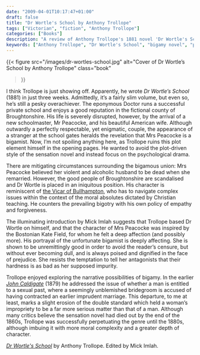 ```yaml
---
date: "2009-04-01T10:17:47+01:00"
draft: false
title: "Dr Wortle's School by Anthony Trollope"
tags: ["Victorian", "fiction", "Anthony Trollope"]
categories: ["Books"]
description: "A review of Anthony Trollope's 1881 novel 'Dr Wortle's School,' written in just three weeks. Discover how Dr Wortle faces scandal when his schoolmaster's wife is revealed as a bigamist, exploring themes of forgiveness versus moral absolutes."
keywords: ["Anthony Trollope", "Dr Wortle's School", "bigamy novel", "psychological drama", "moral complexity", "sensation novel", "Victorian morality"]
---
```


{{< figure
  src="/images/dr-wortles-school.jpg"
  alt="Cover of Dr Wortle’s School by Anthony Trollope"
  class="book"
>}}

I think Trollope is just showing off. Apparently, he wrote _Dr Wortle’s School_ (1881) in just three weeks. Admittedly, it’s a fairly slim volume, but even so, he’s still a pesky overachiever. The eponymous Doctor runs a successful private school and enjoys a good reputation in the fictional county of Broughtonshire. His life is severely disrupted, however, by the arrival of a new schoolmaster, Mr Peacocke, and his beautiful American wife. Although outwardly a perfectly respectable, yet enigmatic, couple, the appearance of a stranger at the school gates heralds the revelation that Mrs Peacocke is a bigamist. Now, I’m not spoiling anything here, as Trollope ruins this plot element himself in the opening pages. He wanted to avoid the plot-driven style of the sensation novel and instead focus on the psychological drama.

There are mitigating circumstances surrounding the bigamous union: Mrs Peacocke believed her violent and alcoholic husband to be dead when she remarried. However, the good people of Broughtonshire are scandalised and Dr Wortle is placed in an iniquitous position. His character is reminiscent of [the Vicar of Bullhampton](/posts/the-vicar-of-bullhampton/), who has to navigate complex issues within the context of the moral absolutes dictated by Christian teaching. He counters the prevailing bigotry with his own policy of empathy and forgiveness.

The illuminating introduction by Mick Imlah suggests that Trollope based Dr Wortle on himself, and that the character of Mrs Peacocke was inspired by the Bostonian Kate Field, for whom he felt a deep affection (and possibly more). His portrayal of the unfortunate bigamist is deeply affecting. She is shown to be unremittingly good in order to avoid the reader’s censure, but without ever becoming dull, and is always poised and dignified in the face of prejudice. She resists the temptation to tell her antagonists that their hardness is as bad as her supposed impurity.

Trollope enjoyed exploring the narrative possibilities of bigamy. In the earlier [_John Caldigate_](/posts/john-caldigate/) (1879) he addressed the issue of whether a man is entitled to a sexual past, where a seemingly unblemished bridegroom is accused of having contracted an earlier imprudent marriage. This departure, to me at least, marks a slight erosion of the double standard which held a woman’s impropriety to be a far more serious matter than that of a man. Although many critics believe the sensation novel had died out by the end of the 1860s, Trollope was successfully perpetuating the genre until the 1880s, although imbuing it with more moral complexity and a greater depth of character.

[_Dr Wortle's School_](https://uk.bookshop.org/a/2760/9780140434040) by Anthony Trollope. Edited by Mick Imlah.